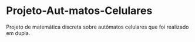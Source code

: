 # Projeto-Aut-matos-Celulares
Projeto de matemática discreta sobre autômatos celulares que foi realizado em dupla.
